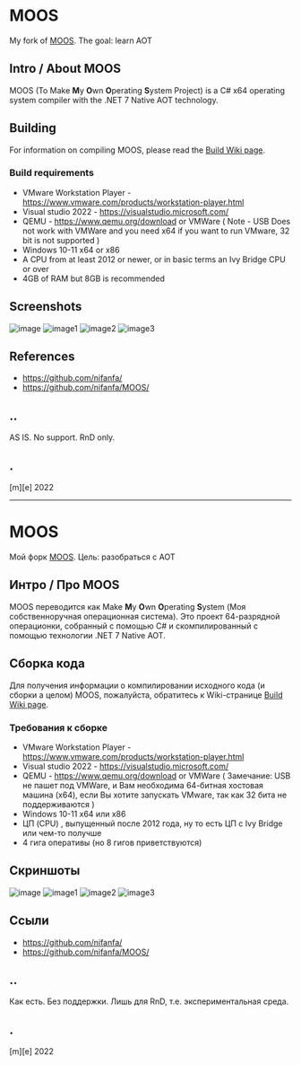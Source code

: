 # MOOS
My fork of [MOOS](https://github.com/nifanfa/MOOS/). The goal: learn AOT

## Intro / About MOOS 
MOOS (To Make **M**y **O**wn **O**perating **S**ystem Project) is a C# x64 operating system compiler with the .NET 7 Native AOT technology.

## Building
For information on compiling MOOS, please read the [Build Wiki page](https://github.com/nifanfa/MOOS/wiki/How-do-you-build-or-compile-MOOS%3F).

### Build requirements
- VMware Workstation Player - https://www.vmware.com/products/workstation-player.html
- Visual studio 2022 - https://visualstudio.microsoft.com/
- QEMU - https://www.qemu.org/download or VMWare ( Note - USB Does not work with VMWare and you need x64 if you want to run VMware, 32 bit is not supported )
- Windows 10-11 x64 or x86
- A CPU from at least 2012 or newer, or in basic terms an Ivy Bridge CPU or over
- 4GB of RAM but 8GB is recommended

## Screenshots
![image](Images/Screenshot0.png)
![image1](Images/Screenshot1.png)
![image2](Images/Screenshot2.png)
![image3](Images/Screenshot3.png)


## References
- https://github.com/nifanfa/ 
- https://github.com/nifanfa/MOOS/


## ..
AS IS. No support. RnD only.

## .
[m][e] 2022


-------------------

# MOOS
Мой форк [MOOS](https://github.com/nifanfa/MOOS/). Цель: разобраться с AOT

## Интро / Про MOOS 
MOOS переводится как Make **M**y **O**wn **O**perating **S**ystem (Моя собственноручная операционная система). Это проект 64-разрядной операционки, собранный с помощью C# и скомпилированный с помощью технологии .NET 7 Native AOT.

## Сборка кода
Для получения информации о компилировании исходного кода (и сборки а целом) MOOS, пожалуйста, обратитесь к Wiki-странице [Build Wiki page](https://github.com/nifanfa/MOOS/wiki/How-do-you-build-or-compile-MOOS%3F).

### Требования к сборке
- VMware Workstation Player - https://www.vmware.com/products/workstation-player.html
- Visual studio 2022 - https://visualstudio.microsoft.com/
- QEMU - https://www.qemu.org/download or VMWare ( Замечание: USB не пашет под VMWare, и Вам необходима 64-битная хостовая машина (x64), если Вы хотите запускать VMware, так как 32 бита не поддерживаются )
- Windows 10-11 x64 или x86
- ЦП (CPU) , выпущенный после 2012 года, ну то есть ЦП с Ivy Bridge или чем-то получше
- 4 гига оперативы (но 8 гигов приветствуются)

## Скриншоты
![image](Images/Screenshot0.png)
![image1](Images/Screenshot1.png)
![image2](Images/Screenshot2.png)
![image3](Images/Screenshot3.png)


## Ссыли
- https://github.com/nifanfa/ 
- https://github.com/nifanfa/MOOS/


## ..
Как есть. Без поддержки. Лишь для RnD, т.е. экспериментальная среда.

## .
[m][e] 2022

